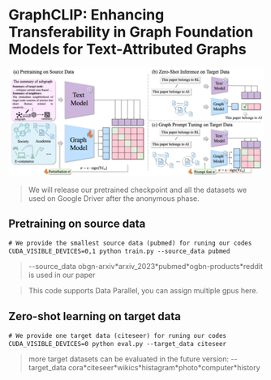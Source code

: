 # GraphCLIP: Enhancing Transferability in Graph Foundation Models for Text-Attributed Graphs
![](assets/graphclip.png)

> We will release our pretrained checkpoint and all the datasets we used  on Google Driver after the anonymous phase.

## Pretraining on source data
```
# We provide the smallest source data (pubmed) for runing our codes
CUDA_VISIBLE_DEVICES=0,1 python train.py --source_data pubmed
```

> --source_data obgn-arxiv\*arxiv\_2023\*pubmed\*ogbn-products\*reddit is used in our paper

> This code supports Data Parallel, you can assign multiple gpus here.
## Zero-shot learning on target data
```
# We provide one target data (citeseer) for runing our codes
CUDA_VISIBLE_DEVICES=0 python eval.py --target_data citeseer
```

> more target datasets can be evaluated in the future version: --target_data cora\*citeseer\*wikics\*histagram\*photo\*computer\*history

